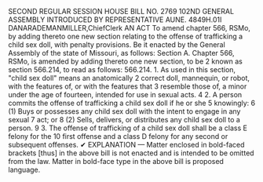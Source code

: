 SECOND REGULAR SESSION
HOUSE BILL NO. 2769
102ND GENERAL ASSEMBLY
INTRODUCED BY REPRESENTATIVE AUNE.
4849H.01I DANARADEMANMILLER,ChiefClerk
AN ACT
To amend chapter 566, RSMo, by adding thereto one new section relating to the offense of
trafficking a child sex doll, with penalty provisions.
Be it enacted by the General Assembly of the state of Missouri, as follows:
Section A. Chapter 566, RSMo, is amended by adding thereto one new section, to be
2 known as section 566.214, to read as follows:
566.214. 1. As used in this section, "child sex doll" means an anatomically
2 correct doll, mannequin, or robot, with the features of, or with the features that
3 resemble those of, a minor under the age of fourteen, intended for use in sexual acts.
4 2. A person commits the offense of trafficking a child sex doll if he or she
5 knowingly:
6 (1) Buys or possesses any child sex doll with the intent to engage in any sexual
7 act; or
8 (2) Sells, delivers, or distributes any child sex doll to a person.
9 3. The offense of trafficking of a child sex doll shall be a class E felony for the
10 first offense and a class D felony for any second or subsequent offenses.
✔
EXPLANATION — Matter enclosed in bold-faced brackets [thus] in the above bill is not enacted and is
intended to be omitted from the law. Matter in bold-face type in the above bill is proposed language.